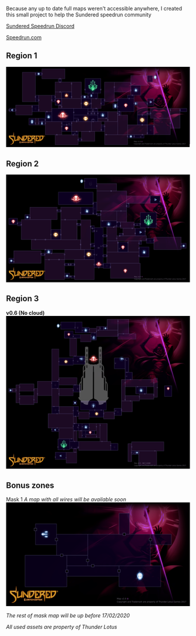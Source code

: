 Because any up to date full maps weren't accessible anywhere, I created this small project to help the Sundered speedrun community

[Sundered Speedrun Discord](https://discordapp.com/invite/vHRDAkX)

[Speedrun.com](https://www.speedrun.com/sundered/)

## Region 1

![SunderedMaps Region 1](SunderedMaps_Region1.png)

## Region 2
![SunderedMaps Region 2](SunderedMaps_Region2.png)

## Region 3
**v0.6 (No cloud)**
![SunderedMaps Region 3 - NO CLOUD](SunderedMaps_Region3.png)

## Bonus zones
Mask 1
*A map with all wires will be available soon*
![SunderedMaps Bonus Region 1](SunderedMaps_BonusR1.png)

*The rest of mask map will be up before 17/02/2020*

*All used assets are property of Thunder Lotus*
